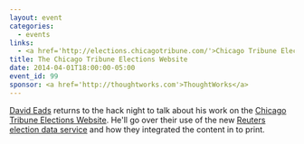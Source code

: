 ```yaml
---
layout: event
categories: 
  - events
links:
  - <a href='http://elections.chicagotribune.com/'>Chicago Tribune Election Center</a>
title: The Chicago Tribune Elections Website
date: 2014-04-01T18:00:00-05:00
event_id: 99
sponsor: <a href='http://thoughtworks.com'>ThoughtWorks</a>
---
```


<p><a href='https://twitter.com/eads'>David Eads</a> returns to the hack night to talk about his work on the <a href='http://elections.chicagotribune.com/'>Chicago Tribune Elections Website</a>. He'll go over their use of the new <a href='http://specialevents.reuters.com/us-election-service/'>Reuters election data service</a> and how they integrated the content in to print.</p>
